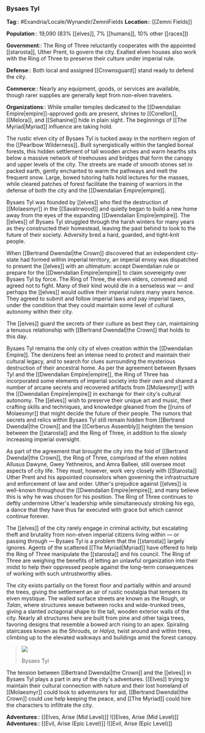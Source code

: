 ### Bysaes Tyl
**Tag**:: #Exandria/Locale/Wynandir/ZemniFields
**Location**:: [[Zemni Fields]]

**Population**:: 19,090 (83% [[elves]], 7% [[humans]], 10% other [[races]])

**Government**:: The Ring of Three reluctantly cooperates with the appointed [[starosta]], Uther Prent, to govern the city. Exalted elven houses also work with the Ring of Three to preserve their culture under imperial rule.

**Defense**:: Both local and assigned [[Crownsguard]] stand ready to defend the city.

**Commerce**:: Nearly any equipment, goods, or services are available, though rarer supplies are generally kept from non-elven travelers.

**Organizations**:: While smaller temples dedicated to the [[Dwendalian Empire|empire]]-approved gods are present, shrines to [[Corellon]], [[Melora]], and [[Sehanine]] hide in plain sight. The beginnings of [[The Myriad|Myriad]] influence are taking hold.

The rustic elven city of Bysaes Tyl is tucked away in the northern region of the [[Pearlbow Wilderness]]. Built synergistically within the tangled boreal forests, this hidden settlement of tall wooden arches and warm hearths sits below a massive network of treehouses and bridges that form the canopy and upper levels of the city. The streets are made of smooth stones set in packed earth, gently enchanted to warm the pathways and melt the frequent snow. Large, bowed tutoring halls hold lectures for the masses, while cleared patches of forest facilitate the training of warriors in the defense of both the city and the [[Dwendalian Empire|empire]].

Bysaes Tyl was founded by [[elves]] who fled the destruction of [[Molaesmyr]] in the [[Savalirwood]] and quietly began to build a new home away from the eyes of the expanding [[Dwendalian Empire|empire]]. The [[elves]] of Bysaes Tyl struggled through the harsh winters for many years as they constructed their homestead, leaving the past behind to look to the future of their society. Adversity bred a hard, guarded, and tight-knit people.

When [[Bertrand Dwendal|the Crown]] discovered that an independent city-state had formed within imperial territory, an imperial envoy was dispatched to present the [[elves]] with an ultimatum: accept Dwendalian rule or prepare for the [[Dwendalian Empire|empire]] to claim sovereignty over Bysaes Tyl by force. The Ring of Three, the elven elders, convened and agreed not to fight. Many of their kind would die in a senseless war — and perhaps the [[elves]] would outlive their imperial rulers many years hence. They agreed to submit and follow imperial laws and pay imperial taxes, under the condition that they could maintain some level of cultural autonomy within their city.

The [[elves]] guard the secrets of their culture as best they can, maintaining a tenuous relationship with [[Bertrand Dwendal|the Crown]] that holds to this day.

Bysaes Tyl remains the only city of elven creation within the [[Dwendalian Empire]]. The denizens feel an intense need to protect and maintain their cultural legacy, and to search for clues surrounding the mysterious destruction of their ancestral home. As per the agreement between Bysaes Tyl and the [[Dwendalian Empire|empire]], the Ring of Three has incorporated some elements of imperial society into their own and shared a number of arcane secrets and recovered artifacts from [[Molaesmyr]] with the [[Dwendalian Empire|empire]] in exchange for their city's cultural autonomy. The [[elves]] wish to preserve their unique art and music, their crafting skills and techniques, and knowledge gleaned from the [[ruins of Molaesmyr]] that might decide the future of their people. The rumors that secrets and relics within Bysaes Tyl still remain hidden from [[Bertrand Dwendal|the Crown]] and the [[Cerberus Assembly]] heighten the tension between the [[starosta]] and the Ring of Three, in addition to the slowly increasing imperial oversight.

As part of the agreement that brought the city into the fold of [[Bertrand Dwendal|the Crown]], the Ring of Three, comprised of the elven nobles Allusus Dawyne, Gwey Yethneiros, and Amra Balleei, still oversee most aspects of city life. They must, however, work very closely with [[Starosta]] Uther Prent and his appointed counselors when governing the infrastructure and enforcement of law and order. Uther's prejudice against [[elves]] is well-known throughout the [[Dwendalian Empire|empire]], and many believe this is why he was chosen for his position. The Ring of Three continues to deftly undermine Uther's leadership while simultaneously stroking his ego, a dance that they have thus far executed with grace but which cannot continue forever.

The [[elves]] of the city rarely engage in criminal activity, but escalating theft and brutality from non-elven imperial citizens living within — or passing through — Bysaes Tyl is a problem that the [[starosta]] largely ignores. Agents of the scattered [[The Myriad|Myriad]] have offered to help the Ring of Three manipulate the [[starosta]] and his council. The Ring of Three are weighing the benefits of letting an unlawful organization into their midst to help their oppressed people against the long-term consequences of working with such untrustworthy allies.

The city exists partially on the forest floor and partially within and around the trees, giving the settlement an air of rustic nostalgia that tempers its elven mystique. The walled surface streets are known as the Rough, or _Talan_, where structures weave between rocks and wide-trunked trees, giving a slanted octagonal shape to the tall, wooden exterior walls of the city. Nearly all structures here are built from pine and other taiga trees, favoring designs that resemble a bowed arch rising to an apex. Spiraling staircases known as the Shrouds, or _Halya_, twist around and within trees, climbing up to the elevated walkways and buildings amid the forest canopy.

> ![](https://media.dndbeyond.com/compendium-images/egtw/yDOyqyOocErRgYJK/03-10.png)
> 
> Bysaes Tyl

The tension between [[Bertrand Dwendal|the Crown]] and the [[elves]] in Bysaes Tyl plays a part in any of the city's adventures. [[Elves]] trying to maintain their cultural connection with nature and their lost homeland of [[Molaesmyr]] could look to adventurers for aid, [[Bertrand Dwendal|the Crown]] could use help keeping the peace, and [[The Myriad]] could hire the characters to infiltrate the city.

**Adventures**:: [[Elves, Arise (Mid Level)]]
![[Elves, Arise (Mid Level)]]
**Adventures**:: [[Evil, Arise (Epic Level)]]
![[Evil, Arise (Epic Level)]]